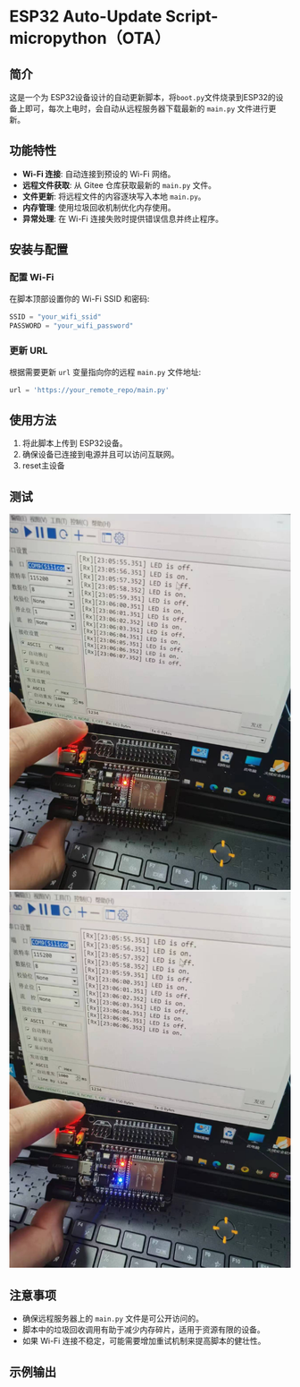 # ESP32 Auto-Update Script-micropython（OTA）

## 简介

这是一个为 ESP32设备设计的自动更新脚本，将`boot.py`文件烧录到ESP32的设备上即可，每次上电时，会自动从远程服务器下载最新的 `main.py` 文件进行更新。
## 功能特性

- **Wi-Fi 连接**: 自动连接到预设的 Wi-Fi 网络。
- **远程文件获取**: 从 Gitee 仓库获取最新的 `main.py` 文件。
- **文件更新**: 将远程文件的内容逐块写入本地 `main.py`。
- **内存管理**: 使用垃圾回收机制优化内存使用。
- **异常处理**: 在 Wi-Fi 连接失败时提供错误信息并终止程序。

## 安装与配置

### 配置 Wi-Fi

在脚本顶部设置你的 Wi-Fi SSID 和密码:


```python 
SSID = "your_wifi_ssid" 
PASSWORD = "your_wifi_password"
```

### 更新 URL

根据需要更新 `url` 变量指向你的远程 `main.py` 文件地址:
```python
url = 'https://your_remote_repo/main.py'
```

## 使用方法

1. 将此脚本上传到 ESP32设备。
2. 确保设备已连接到电源并且可以访问互联网。
3. reset主设备
## 测试

![img.png](img.png)
![img_1.png](img_1.png)

## 注意事项

- 确保远程服务器上的 `main.py` 文件是可公开访问的。
- 脚本中的垃圾回收调用有助于减少内存碎片，适用于资源有限的设备。
- 如果 Wi-Fi 连接不稳定，可能需要增加重试机制来提高脚本的健壮性。

## 示例输出


